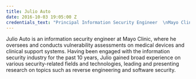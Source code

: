 ```yaml
---
title: Julio Auto
date: 2016-10-03 19:05:00 Z
credentials_text: "Principal Information Security Engineer  \nMayo Clinic"
---
```


Julio Auto is an information security engineer at Mayo Clinic, where he oversees and conducts vulnerability assessments on medical devices and clinical support systems. Having been engaged with the information security industry for the past 10 years, Julio gained broad experience on various security-related fields and technologies, leading and presenting research on topics such as reverse engineering and software security.
